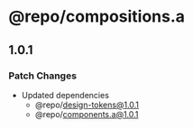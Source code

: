 # @repo/compositions.a

## 1.0.1

### Patch Changes

- Updated dependencies
  - @repo/design-tokens@1.0.1
  - @repo/components.a@1.0.1
